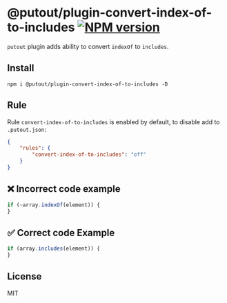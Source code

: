 # @putout/plugin-convert-index-of-to-includes [![NPM version][NPMIMGURL]][NPMURL]

[NPMIMGURL]: https://img.shields.io/npm/v/@putout/plugin-convert-index-of-to-includes.svg?style=flat&longCache=true
[NPMURL]: https://npmjs.org/package/@putout/plugin-convert-index-of-to-includes "npm"

`putout` plugin adds ability to convert `indexOf` to `includes`.

## Install

```
npm i @putout/plugin-convert-index-of-to-includes -D
```

## Rule

Rule `convert-index-of-to-includes` is enabled by default, to disable add to `.putout.json`:

```json
{
    "rules": {
        "convert-index-of-to-includes": "off"
    }
}
```

## ❌ Incorrect code example

```js
if (~array.indexOf(element)) {
}
```

## ✅ Correct code Example

```js
if (array.includes(element)) {
}
```

## License

MIT
